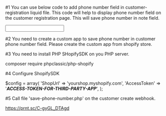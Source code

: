 #1 You can use below code to add phone number field in customer-registration liquid file. This code will help to display phone number field on the customer registration page. This will save phone number in note field.

<input type="text" name="customer[note][phonenumber]">

#2 You need to create a custom app to save phone number in customer phone number field. Please create the custom app from shopify store. 

#3 You need to install PHP SHopifySDK on you PHP server.

composer require phpclassic/php-shopify

#4 Configure ShopifySDK

$config = array(
    'ShopUrl' => 'yourshop.myshopify.com',
    'AccessToken' => '***ACCESS-TOKEN-FOR-THIRD-PARTY-APP***',
);

#5 Call file 'save-phone-number.php' on the customer create webhook.

https://prnt.sc/C-gyGL_DTAgd

